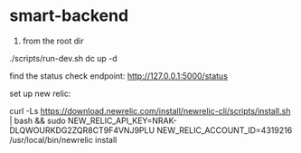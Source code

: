 # smart-backend

1. from the root dir

./scripts/run-dev.sh
dc up -d

find the status check endpoint: http://127.0.0.1:5000/status


set up new relic:

curl -Ls https://download.newrelic.com/install/newrelic-cli/scripts/install.sh | bash && sudo NEW_RELIC_API_KEY=NRAK-DLQWOURKDG2ZQR8CT9F4VNJ9PLU NEW_RELIC_ACCOUNT_ID=4319216 /usr/local/bin/newrelic install
